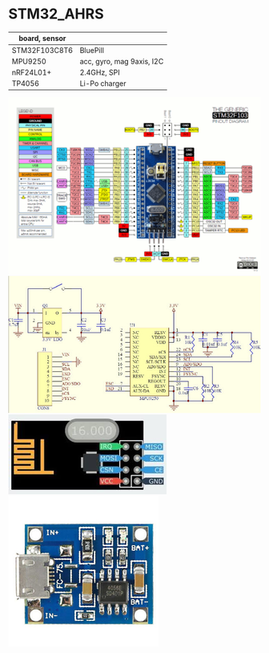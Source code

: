 # STM32_AHRS

|board, sensor||
|----|----|
|STM32F103C8T6|BluePill|
|MPU9250|acc, gyro, mag 9axis, I2C|
|nRF24L01+|2.4GHz, SPI|
|TP4056|Li-Po charger|

![stm32f103](./STM32F103C8T6_pinmap.gif)
![MPU9250](./MPU9250-sch.jpg)
![nrf24l01+](./nrf24l01+_pinmap.jpg)
![tp4056](./TP4056.jpg)